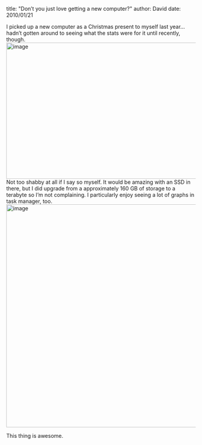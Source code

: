 
title: "Don’t you just love getting a new computer?"
author: David
date: 2010/01/21

I picked up a new computer as a Christmas present to myself last year… hadn’t gotten around to seeing what the stats were for it until recently, though. 
[<img style="border-bottom: 0px; border-left: 0px; display: inline; border-top: 0px; border-right: 0px" title="image" border="0" alt="image" src="http://www.mohundro.com/blog/content/binary/WindowsLiveWriter/Dontyoujustlovegettinganewcomputer_13350/image_thumb.png" width="681" height="363">](http://www.mohundro.com/blog/content/binary/WindowsLiveWriter/Dontyoujustlovegettinganewcomputer_13350/image_2.png)  
Not too shabby at all if I say so myself. It would be amazing with an SSD in there, but I did upgrade from a approximately 160 GB of storage to a terabyte so I’m not complaining. I particularly enjoy seeing a lot of graphs in task manager, too. 
[<img style="border-bottom: 0px; border-left: 0px; display: inline; border-top: 0px; border-right: 0px" title="image" border="0" alt="image" src="http://www.mohundro.com/blog/content/binary/WindowsLiveWriter/Dontyoujustlovegettinganewcomputer_13350/image_thumb_1.png" width="888" height="594">](http://www.mohundro.com/blog/content/binary/WindowsLiveWriter/Dontyoujustlovegettinganewcomputer_13350/image_4.png)  
 
This thing is awesome.
